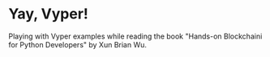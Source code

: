 # Yay, Vyper!

Playing with Vyper examples while reading the book "Hands-on Blockchaini for Python Developers" by Xun Brian Wu.
